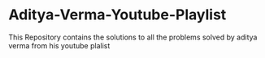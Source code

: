 # Aditya-Verma-Youtube-Playlist
This Repository contains the solutions to all the problems solved by aditya verma from his youtube plalist

